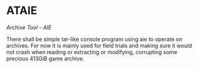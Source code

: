 # ATAIE

*Archive Tool - AIE*

There shall be simple tar-like console program using aie to operate on
archives. For now it is mainly used for field trials and making sure it
would not crash when reading or extracting or modifying, corrupting some
precious 413GiB game archive.

